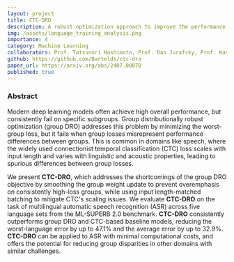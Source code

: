 ```yaml
---
layout: project
title: CTC-DRO
description: A robust optimization approach to improve the performance of worst-performing languages for multilingual speech recognition
img: /assets/language_training_analysis.png
importance: 4
category: Machine Learning
collaborators: Prof. Tatsunori Hashimoto, Prof. Dan Jurafsky, Prof. Karen Livescu
github: https://github.com/Bartelds/ctc-dro
paper_url: https://arxiv.org/abs/2407.00870
published: true
---
```


### Abstract

Modern deep learning models often achieve high overall performance, but consistently fail on specific subgroups. Group distributionally robust optimization (group DRO) addresses this problem by minimizing the worst-group loss, but it fails when group losses misrepresent performance differences between groups. This is common in domains like speech, where the widely used connectionist temporal classification (CTC) loss scales with input length and varies with linguistic and acoustic properties, leading to spurious differences between group losses. 

We present **CTC-DRO**, which addresses the shortcomings of the group DRO objective by smoothing the group weight update to prevent overemphasis on consistently high-loss groups, while using input length-matched batching to mitigate CTC's scaling issues. We evaluate **CTC-DRO** on the task of multilingual automatic speech recognition (ASR) across five language sets from the ML-SUPERB 2.0 benchmark. **CTC-DRO** consistently outperforms group DRO and CTC-based baseline models, reducing the worst-language error by up to 47.1% and the average error by up to 32.9%. **CTC-DRO** can be applied to ASR with minimal computational costs, and offers the potential for reducing group disparities in other domains with similar challenges.
